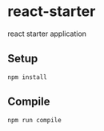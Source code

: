 # react-starter
react starter application

Setup
---
 
```
npm install
```
 
 
 
Compile
---
 
```
npm run compile
```
